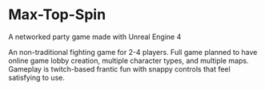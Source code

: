 # Max-Top-Spin
A networked party game made with Unreal Engine 4

An non-traditional fighting game for 2-4 players. Full game planned to have online game lobby creation, multiple character types, and multiple maps. Gameplay is twitch-based frantic fun with snappy controls that feel satisfying to use.
